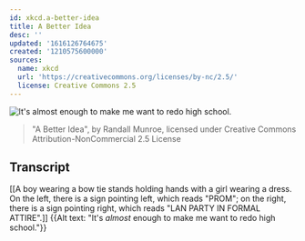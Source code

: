 ```yaml
---
id: xkcd.a-better-idea
title: A Better Idea
desc: ''
updated: '1616126764675'
created: '1210575600000'
sources:
  name: xkcd
  url: 'https://creativecommons.org/licenses/by-nc/2.5/'
  license: Creative Commons 2.5
---
```

![It's *almost* enough to make me want to redo high school.](https://imgs.xkcd.com/comics/a_better_idea.png)
> "A Better Idea", by Randall Munroe, licensed under Creative Commons Attribution-NonCommercial 2.5 License

## Transcript
[[A boy wearing a bow tie stands holding hands with a girl wearing a dress.  On the left, there is a sign pointing left, which reads "PROM"; on the right, there is a sign pointing right, which reads "LAN PARTY IN FORMAL ATTIRE".]]
{{Alt text: "It's *almost* enough to make me want to redo high school."}}
